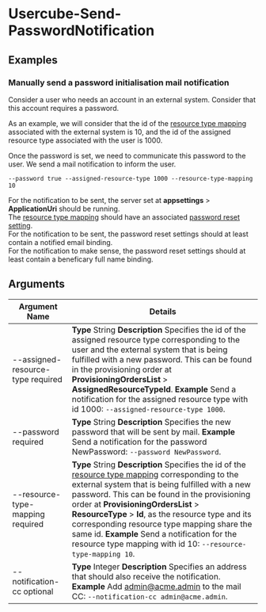 # Usercube-Send-PasswordNotification

## Examples

### Manually send a password initialisation mail notification

Consider a user who needs an account in an external system. Consider that this account requires a
password.

As an example, we will consider that the id of the
[resource type mapping](/docs/identitymanager/6.1/identitymanager/integration-guide/toolkit/xml-configuration/connectors/resourcetypemappings/index.md)
associated with the external system is 10, and the id of the assigned resource type associated with
the user is 1000.

Once the password is set, we need to communicate this password to the user. We send a mail
notification to inform the user.

`--password true --assigned-resource-type 1000 --resource-type-mapping 10`

For the notification to be sent, the server set at **appsettings** > **ApplicationUri** should be
running.  
The [resource type mapping](/docs/identitymanager/6.1/identitymanager/integration-guide/toolkit/xml-configuration/connectors/resourcetypemappings/index.md)
should have an associated
[password reset setting](/docs/identitymanager/6.1/identitymanager/integration-guide/toolkit/xml-configuration/connectors/passwordresetsettings/index.md).  
For
the notification to be sent, the password reset settings should at least contain a notified email
binding.  
For the notification to make sense, the password reset settings should at least contain a beneficary
full name binding.

## Arguments

| Argument Name                     | Details                                                                                                                                                                                                                                                                                                                                                                                                                                                                                                                                                                                              |
| --------------------------------- | ---------------------------------------------------------------------------------------------------------------------------------------------------------------------------------------------------------------------------------------------------------------------------------------------------------------------------------------------------------------------------------------------------------------------------------------------------------------------------------------------------------------------------------------------------------------------------------------------------- |
| --assigned-resource-type required | **Type** String **Description** Specifies the id of the assigned resource type corresponding to the user and the external system that is being fulfilled with a new password. This can be found in the provisioning order at **ProvisioningOrdersList** > **AssignedResourceTypeId**. **Example** Send a notification for the assigned resource type with id 1000: `--assigned-resource-type 1000`.                                                                                                                                                                                                  |
| --password required               | **Type** String **Description** Specifies the new password that will be sent by mail. **Example** Send a notification for the password NewPassword: `--password NewPassword`.                                                                                                                                                                                                                                                                                                                                                                                                                        |
| --resource-type-mapping required  | **Type** String **Description** Specifies the id of the [resource type mapping](/docs/identitymanager/6.1/identitymanager/integration-guide/toolkit/xml-configuration/connectors/resourcetypemappings/index.md) corresponding to the external system that is being fulfilled with a new password. This can be found in the provisioning order at **ProvisioningOrdersList** > **ResourceType** > **Id**, as the resource type and its corresponding resource type mapping share the same id. **Example** Send a notification for the resource type mapping with id 10: `--resource-type-mapping 10`. |
| --notification-cc optional        | **Type** Integer **Description** Specifies an address that should also receive the notification. **Example** Add [admin@acme.admin](mailto:admin@acme.admin) to the mail CC: `--notification-cc admin@acme.admin`.                                                                                                                                                                                                                                                                                                                                                                                   |
